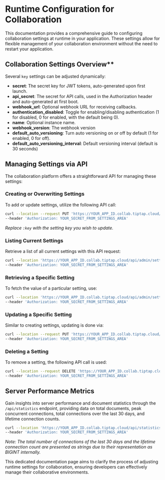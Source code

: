 # Runtime Configuration for Collaboration

This documentation provides a comprehensive guide to configuring collaboration settings at runtime in your application. These settings allow for flexible management of your collaboration environment without the need to restart your application.

## Collaboration Settings Overview**

Several `key` settings can be adjusted dynamically:

- **secret**: The secret key for JWT tokens, auto-generated upon first launch.
- **api_secret**: The secret for API calls, used in the Authorization header and auto-generated at first boot.
- **webhook_url**: Optional webhook URL for receiving callbacks.
- **authentication_disabled**: Toggle for enabling/disabling authentication (1 for disabled, 0 for enabled, with the default being 0).
- **name**: Optional instance name.
- **webhook_version**: The webhook version
- **default_auto_versioning**: Turn auto versioning on or off by default (1 for enabled, 0 for off).
- **default_auto_versioning_interval**: Default versioning interval (default is 30 seconds)

## Managing Settings via API

The collaboration platform offers a straightforward API for managing these settings:

### Creating or Overwriting Settings

To add or update settings, utilize the following API call:

```bash
curl --location --request PUT 'https://YOUR_APP_ID.collab.tiptap.cloud/api/admin/settings/:key' \
--header 'Authorization: YOUR_SECRET_FROM_SETTINGS_AREA'
```

*Replace `:key` with the setting key you wish to update.*

### Listing Current Settings

Retrieve a list of all current settings with this API request:

```bash
curl --location 'https://YOUR_APP_ID.collab.tiptap.cloud/api/admin/settings' \
--header 'Authorization: YOUR_SECRET_FROM_SETTINGS_AREA'
```

### Retrieving a Specific Setting

To fetch the value of a particular setting, use:

```bash
curl --location 'https://YOUR_APP_ID.collab.tiptap.cloud/api/admin/settings/:key' \
--header 'Authorization: YOUR_SECRET_FROM_SETTINGS_AREA'

```

### Updating a Specific Setting

Similar to creating settings, updating is done via:

```bash
curl --location --request PUT 'https://YOUR_APP_ID.collab.tiptap.cloud/api/admin/settings/:key' \
--header 'Authorization: YOUR_SECRET_FROM_SETTINGS_AREA'

```

### Deleting a Setting

To remove a setting, the following API call is used:

```bash
curl --location --request DELETE 'https://YOUR_APP_ID.collab.tiptap.cloud/api/admin/settings/:key' \
--header 'Authorization: YOUR_SECRET_FROM_SETTINGS_AREA'

```

## Server Performance Metrics

Gain insights into server performance and document statistics through the `/api/statistics` endpoint, providing data on total documents, peak concurrent connections, total connections over the last 30 days, and lifetime connection counts.

```bash
curl --location 'https://YOUR_APP_ID.collab.tiptap.cloud/api/statistics' \
--header 'Authorization: YOUR_SECRET_FROM_SETTINGS_AREA'
```

*Note: The total number of connections of the last 30 days and the lifetime connection count are presented as strings due to their representation as BIGINT internally.*

This dedicated documentation page aims to clarify the process of adjusting runtime settings for collaboration, ensuring developers can effectively manage their collaborative environments.
